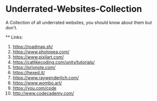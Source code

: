 # Underrated-Websites-Collection
A Collection of all underrated websites, you should know about them but don't.

**
Links:

1. https://roadmap.sh/
2. https://www.photopea.com/
3. https://www.pixilart.com/
4. https://catlikecoding.com/unity/tutorials/
5. https://privnote.com/
6. https://hexed.it/
7. https://www.raywenderlich.com/
8. https://www.wombo.art/
9. https://you.com/code
10. http://www.codecademy.com/
